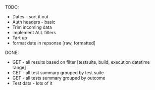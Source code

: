 TODO:

- Dates - sort it out
- Auth headers - basic
- Trim incoming data
- implement ALL filters
- Tart up
- format date in repsonse [raw, formatted]


DONE:

- GET - all results based on filter [testsuite, build, execution datetime range]
- GET - all test summary grouped by test suite
- GET - all tests summary grouped by outcome
- Test data - lots of it